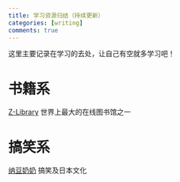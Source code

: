 ```yaml
---
title: 学习资源归结（持续更新）
categories: [writing]
comments: true
---
```


这里主要记录在学习的去处，让自己有空就多学习吧！

# 书籍系

[Z-Library](https://zh.hk1lib.org/) 世界上最大的在线图书馆之一

# 搞笑系

[纳豆奶奶](https://space.bilibili.com/6574487)
搞笑及日本文化
